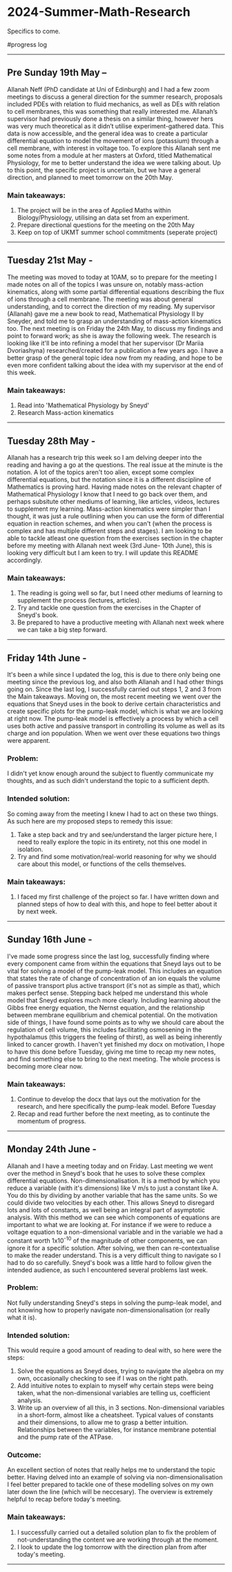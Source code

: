 # 2024-Summer-Math-Research
Specifics to come.

#progress log

-------------------------------------------------------------

## Pre Sunday 19th May – 
Allanah Neff (PhD candidate at Uni of Edinburgh) and I had a few zoom meetings to discuss a general direction for the summer research, proposals included PDEs with relation to fluid mechanics, as well as DEs with relation to cell membranes, this was something that really interested me. Allanah’s supervisor had previously done a thesis on a similar thing, however hers was very much theoretical as it didn’t utilise experiment-gathered data. This data is now accessible, and the general idea was to create a particular differential equation to model the movement of ions (potassium) through a cell membrane, with interest in voltage too. To explore this Allanah sent me some notes from a module at her masters at Oxford, titled Mathematical Physiology, for me to better understand the idea we were talking about. Up to this point, the specific project is uncertain, but we have a general direction, and planned to meet tomorrow on the 20th May.

### Main takeaways:
1. The project will be in the area of Applied Maths within Biology/Physiology, utilising an data set from an experiment.
2. Prepare directional questions for the meeting on the 20th May
3. Keep on top of UKMT summer school commitments (seperate project)

-------------------------------------------------------------

## Tuesday 21st May -
The meeting was moved to today at 10AM, so to prepare for the meeting I made notes on all of the topics I was unsure on, notably mass-action kinematics, along with some partial differential equations describing the flux of ions through a cell membrane. The meeting was about general understanding, and to correct the direction of my reading. My supervisor (Allanah) gave me a new book to read, Mathematical Physiology II by Sneyder, and told me to grasp an understanding of mass-action kinematics too. The next meeting is on Friday the 24th May, to discuss my findings and point to forward work; as she is away the following week. The research is looking like it'll be into refining a model that her supervisor (Dr Mariia Dvoriashyna) researched/created for a publication a few years ago. I have a better grasp of the general topic idea now from my reading, and hope to be even more confident talking about the idea with my supervisor at the end of this week.

### Main takeaways:
1. Read into 'Mathematical Physiology by Sneyd'
2. Research Mass-action kinematics

-------------------------------------------------------------

## Tuesday 28th May -
Allanah has a research trip this week so I am delving deeper into the reading and having a go at the questions. The real issue at the minute is the notation. A lot of the topics aren't too alien, except some complex differential equations, but the notation since it is a different discipline of Mathematics is proving hard. Having made notes on the relevant chapter of Mathematical Physiology I know that I need to go back over them, and perhaps subsitute other mediums of learning, like articles, videos, lectures to supplement my learning. Mass-action kinematics were simpler than I thought, it was just a rule outlining when you can use the form of differential equation in reaction schemes, and when you can't (when the process is complex and has multiple different steps and stages). I am looking to be able to tackle atleast one question from the exercises section in the chapter before my meeting with Allanah next week (3rd June- 10th June), this is looking very difficult but I am keen to try. I will update this README accordingly.

### Main takeaways:
1. The reading is going well so far, but I need other mediums of learning to supplement the process (lectures, articles).
2. Try and tackle one question from the exercises in the Chapter of Sneyd's book.
3. Be prepared to have a productive meeting with Allanah next week where we can take a big step forward.

-------------------------------------------------------------

## Friday 14th June - 
It's been a while since I updated the log, this is due to there only being one meeting since the previous log, and also both Allanah and I had other things going on. Since the last log, I successfully carried out steps 1, 2 and 3 from the Main takeaways. Moving on, the most recent meeting we went over the equations that Sneyd uses in the book to derive certain characteristics and create specific plots for the pump-leak model, which is what we are looking at right now. The pump-leak model is effectively a process by which a cell uses both active and passive transport in controlling its volume as well as its charge and ion population. When we went over these equations two things were apparent. 

### Problem:

I didn't yet know enough around the subject to fluently communicate my thoughts, and as such didn't understand the topic to a sufficient depth.

### Intended solution:

So coming away from the meeting I knew I had to act on these two things. As such here are my proposed steps to remedy this issue:
1. Take a step back and try and see/understand the larger picture here, I need to really explore the topic in its entirety, not this one model in isolation.
2. Try and find some motivation/real-world reasoning for why we should care about this model, or functions of the cells themselves.

### Main takeaways:
1. I faced my first challenge of the project so far. I have written down and planned steps of how to deal with this, and hope to feel better about it by next week.

-------------------------------------------------------------

## Sunday 16th June -
I've made some progress since the last log, successfully finding where every component came from within the equations that Sneyd lays out to be vital for solving a model of the pump-leak model. This includes an equation that states the rate of change of concentration of an ion equals the volume of passive transport plus active transport (it's not as simple as that), which makes perfect sense. Stepping back helped me understand this whole model that Sneyd explores much more clearly. Including learning about the Gibbs free energy equation, the Nernst equation, and the relationship between membrane equilibrium and chemical potential. On the motivation side of things, I have found some points as to why we should care about the regulation of cell volume, this includes facilitating osmosening in the hypothalamus (this triggers the feeling of thirst), as well as being inherently linked to cancer growth. I haven't yet finished my docx on motivation, I hope to have this done before Tuesday, giving me time to recap my new notes, and find something else to bring to the next meeting. The whole process is becoming more clear now.

### Main takeaways:
1. Continue to develop the docx that lays out the motivation for the research, and here specifically the pump-leak model. Before Tuesday
2. Recap and read further before the next meeting, as to continute the momentum of progress.

-------------------------------------------------------------

## Monday 24th June -
Allanah and I have a meeting today and on Friday. Last meeting we went over the method in Sneyd's book that he uses to solve these complex differential equations. Non-dimensionalisation. It is a method by which you reduce a variable (with it's dimensions) like V m/s to just a constant like A. You do this by dividing by another variable that has the same units. So we could divide two velocities by each other. This allows Sneyd to disregard lots and lots of constants, as well being an integral part of asymptotic analysis. With this method we can see which components of equations are important to what we are looking at. For instance if we were to reduce a voltage equation to a non-dimensional variable and in the variable we had a constant worth 1x10<sup>-10</sup> of the magnitude of other components, we can ignore it for a specific solution. After solving, we then can re-contextualise to make the reader understand. This is a very difficult thing to navigate so I had to do so carefully. Sneyd's book was a little hard to follow given the intended audience, as such I encountered several problems last week.

###  Problem:

Not fully understanding Sneyd's steps in solving the pump-leak model, and not knowing how to properly navigate non-dimensionalisation (or really what it is).

### Intended solution:

This would require a good amount of reading to deal with, so here were the steps:
1. Solve the equations as Sneyd does, trying to navigate the algebra on my own, occasionally checking to see if I was on the right path.
2. Add intuitive notes to explain to myself why certain steps were being taken, what the non-dimensional variables are telling us, coefficient analysis.
3. Write up an overview of all this, in 3 sections. Non-dimensional variables in a short-form, almost like a cheatsheet. Typical values of constants and their dimensions, to allow me to grasp a better intuition. Relationships between the variables, for instance membrane potential and the pump rate of the ATPase.

### Outcome:

An excellent section of notes that really helps me to understand the topic better. Having delved into an example of solving via non-dimensionalisation I feel better prepared to tackle one of these modelling solves on my own later down the line (which will be neccesary). The overview is extremely helpful to recap before today's meeting.

### Main takeaways:
1. I successfully carried out a detailed solution plan to fix the problem of not-understanding the content we are working through at the moment.
2. I look to update the log tomorrow with the direction plan from after today's meeting.
   
-------------------------------------------------------------


